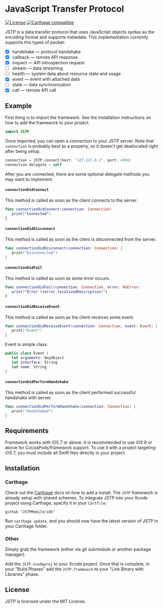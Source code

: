 # JavaScript Transfer Protocol 

[![License](https://img.shields.io/badge/license-MIT-blue.svg)](https://raw.githubusercontent.com/JSTPMobile/iOS/jstp-new/LICENSE) [![Carthage compatible](https://img.shields.io/badge/Carthage-compatible-4BC51D.svg?style=flat)](https://github.com/Carthage/Carthage)

JSTP is a data transfer protocol that uses JavaScript objects syntax as the encoding format and supports metadata. This implementation currently supports this types of packet:

- [x] handshake — protocol handshake
- [x] callback — remote API response
- [x] inspect — API introspection request
- [ ] stream — data streaming
- [ ] health — system data about resource state and usage
- [x] event — event with attached data
- [ ] state — data synchronization
- [x] call — remote API call

## Example

First thing is to import the framework. See the Installation instructions on how to add the framework to your project.

```swift
import JSTP
```

Once imported, you can open a connection to your JSTP server. Note that `connection` is probably best as a property, so it doesn't get deallocated right after being setup.

```swift
connection = JSTP.connect(host: "127.127.0.1", port: 4000)
connection.delegate = self
```

After you are connected, there are some optional delegate methods you may want to implement.

#### `connectionDidConnect`

This method is called as soon as the client connects to the server.

```swift
func connectionDidConnect(connection: Connection)
   print("Connected")
}
```

#### `connectionDidDisconnect`

This method is called as soon as the client is disconnected from the server.

```swift
func connectionDidDisconnect(connection: Connection) {
   print("Disconnected")
}
```

#### `connectionDidFail`

This method is called as soon as some error occurs.

```swift
func connectionDidFail(connection: Connection, error: NSError)
   print("Error \(error.localizedDescription)")
}
```

#### `connectionDidReceiveEvent`

This method is called as soon as the client receives some event.

```swift
func connectionDidReceiveEvent(connection: Connection, event: Event) {
   print("Event")
}
```

Event is simple class.

```swift
public class Event {
   let arguments: AnyObject
   let interface: String
   let name: String
}
```

#### `connectionDidPerformHandshake`

This method is called as soon as the client performed successful handshake with server. 

```swift
func connectionDidPerformHandshake(connection: Connection) {
   print("Handshaked")
}
```

## Requirements

Framework works with iOS 7 or above. It is recommended to use iOS 8 or above for CocoaPods/framework support. To use it with a project targeting iOS 7, you must include all Swift files directly in your project.

## Installation

### Carthage

Check out the [Carthage](https://github.com/Carthage/Carthage) docs on how to add a install. The `JSTP` framework is already setup with shared schemes. To integrate JSTP into your Xcode project using Carthage, specify it in your `Cartfile`:

```
github "JSTPMobile/iOS"
```

Run `carthage update`, and you should now have the latest version of JSTP in your Carthage folder.

### Other

Simply grab the framework (either via git submodule or another package manager).

Add the `JSTP.xcodeproj` to your Xcode project. Once that is complete, in your "Build Phases" add the `JSTP.framework` to your "Link Binary with Libraries" phase.

## License

JSTP is licensed under the MIT License.

